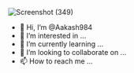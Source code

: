 ![Screenshot (349)](https://github.com/Aakash984/Aakash984/assets/147887060/10a15372-7584-402b-a901-87572fa13808)
- 👋 Hi, I’m @Aakash984
- 👀 I’m interested in ...
- 🌱 I’m currently learning ...
- 💞️ I’m looking to collaborate on ...
- 📫 How to reach me ...

<!---
Aakash984/Aakash984 is a ✨ special ✨ repository because its `README.md` (this file) appears on your GitHub profile.
You can click the Preview link to take a look at your changes.
--->
